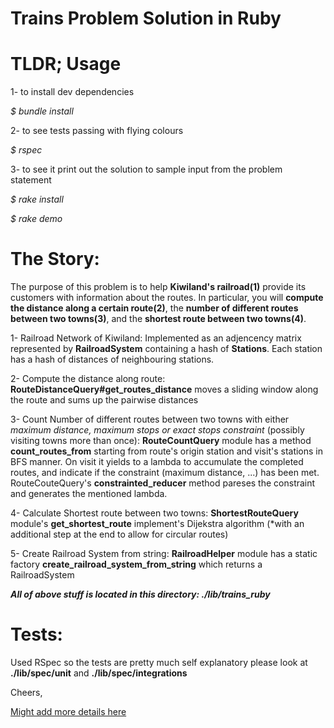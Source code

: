 # Trains Problem Solution in Ruby

# TLDR; Usage

1- to install dev dependencies

*$ bundle install*

2- to see tests passing with flying colours

*$ rspec*

3- to see it print out the solution to sample input from the problem statement

*$ rake install*

*$ rake demo*

# The Story:

The purpose of this problem is to help **Kiwiland's railroad(1)** provide its customers with information about the routes.  In particular, you will **compute the distance along a certain route(2)**, the **number of different routes between two towns(3)**, and the **shortest route between two towns(4)**.

1- Railroad Network of Kiwiland: Implemented as an adjencency matrix represented by **RailroadSystem** containing a hash of **Stations**. Each station has a hash of distances of neighbouring stations.

2- Compute the distance along route: **RouteDistanceQuery#get_routes_distance** moves a sliding window along the route and sums up the pairwise distances

3- Count Number of different routes between two towns with either *maximum distance, maximum stops or exact stops constraint* (possibly visiting towns more than once): **RouteCountQuery** module has a method **count_routes_from** starting from route's origin station and visit's stations in BFS manner. On visit it yields to a lambda to accumulate the completed routes, and indicate if the constraint (maximum distance, ...) has been met.
RouteCouteQuery's **constrainted_reducer** method pareses the constraint and generates the mentioned lambda.

4- Calculate Shortest route between two towns: **ShortestRouteQuery** module's **get_shortest_route** implement's Dijekstra algorithm (*with an additional step at the end to allow for circular routes)

5- Create Railroad System from string: **RailroadHelper** module has a static factory **create_railroad_system_from_string** which returns a RailroadSystem

**_All of above stuff is located in this directory: ./lib/trains_ruby_**
    
# Tests:
Used RSpec so the tests are pretty much self explanatory please look at **./lib/spec/unit** and **./lib/spec/integrations**

Cheers,

[Might add more details here](https://docs.google.com/document/d/1P00T4WOv4HyWcRHiS4p18dsmL-vU4pQbc2sxM8t9qzM/edit?usp=sharing)


